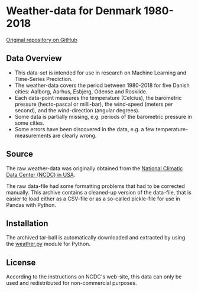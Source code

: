 # Weather-data for Denmark 1980-2018

[Original repository on GitHub](https://github.com/Hvass-Labs/weather-denmark)


## Data Overview

* This data-set is intended for use in research on Machine Learning and Time-Series Prediction.
* The weather-data covers the period between 1980-2018 for five Danish cities: Aalborg, Aarhus, Esbjerg, Odense and Roskilde.
* Each data-point measures the temperature (Celcius), the barometric pressure (hecto-pascal or milli-bar), the wind-speed (meters per second), and the wind-direction (angular degrees).
* Some data is partially missing, e.g. periods of the barometric pressure in some cities.
* Some errors have been discovered in the data, e.g. a few temperature-measurements are clearly wrong.


## Source

The raw weather-data was originally obtained from the [National Climatic Data Center (NCDC) in USA](https://www7.ncdc.noaa.gov/CDO/cdoselect.cmd).

The raw data-file had some formatting problems that had to be corrected manually. This archive contains a cleaned-up version of the data-file, that is easier to load either as a CSV-file or as a so-called pickle-file for use in Pandas with Python.


## Installation

The archived tar-ball is automatically downloaded and extracted by using the [weather.py](https://github.com/Hvass-Labs/TensorFlow-Tutorials/blob/master/weather.py) module for Python.


## License

According to the instructions on NCDC's web-site, this data can only be used and redistributed for non-commercial purposes.

